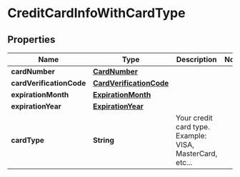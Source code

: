 
# CreditCardInfoWithCardType

## Properties
Name | Type | Description | Notes
------------ | ------------- | ------------- | -------------
**cardNumber** | [**CardNumber**](CardNumber.md) |  | 
**cardVerificationCode** | [**CardVerificationCode**](CardVerificationCode.md) |  | 
**expirationMonth** | [**ExpirationMonth**](ExpirationMonth.md) |  | 
**expirationYear** | [**ExpirationYear**](ExpirationYear.md) |  | 
**cardType** | **String** | Your credit card type. Example: VISA, MasterCard, etc... | 



